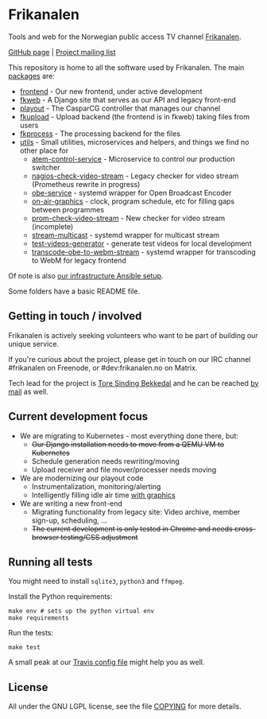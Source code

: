 Frikanalen
==========

Tools and web for the Norwegian public access TV channel [Frikanalen](https://frikanalen.no/).

[GitHub page](http://github.com/Frikanalen/) | [Project mailing list](http://lists.nuug.no/mailman/listinfo/frikanalen/)

This repository is home to all the software used by Frikanalen. The main [packages](packages/) are:

- [frontend](packages/frontend) - Our new frontend, under active development
- [fkweb](packages/fkweb) - A Django site that serves as our API and legacy front-end
- [playout](packages/playout) - The CasparCG controller that manages our channel
- [fkupload](packages/fkupload) - Upload backend (the frontend is in fkweb) taking files from users
- [fkprocess](packages/fkprocess) - The processing backend for the files
- [utils](packages/utils) - Small utilities, microservices and helpers, and things we find no other place for
    - [atem-control-service](packages/utils/atem-control-service) - Microservice to control our production switcher
    - [nagios-check-video-stream](packages/utils/nagios-check-video-stream) - Legacy checker for video stream (Prometheus rewrite in progress)
    - [obe-service](packages/utils/obe-service) - systemd wrapper for Open Broadcast Encoder
    - [on-air-graphics](packages/utils/on-air-graphics) - clock, program schedule, etc for filling gaps between programmes
    - [prom-check-video-stream](packages/utils/prom-check-video-stream) - New checker for video stream (incomplete)
    - [stream-multicast](packages/utils/stream-multicast) - systemd wrapper for multicast stream
    - [test-videos-generator](packages/utils/test-videos-generator) - generate test videos for local development
    - [transcode-obe-to-webm-stream](packages/utils/transcode-obe-to-webm-stream) - systemd wrapper for transcoding to WebM for legacy frontend

Of note is also [our infrastructure Ansible setup](infra/).

Some folders have a basic README file.

## Getting in touch / involved

Frikanalen is actively seeking volunteers who want to be part of building our unique service.

If you're curious about the project, please get in touch on our IRC channel #frikanalen on Freenode, or #dev:frikanalen.no on Matrix.

Tech lead for the project is [Tore Sinding Bekkedal](https://github.com/toresbe/) and he can be reached [by mail](mailto:toresbe@gmail.com) as well.

## Current development focus

- We are migrating to Kubernetes - most everything done there, but:
    - ~~Our Django installation needs to move from a QEMU VM to Kubernetes~~
    - Schedule generation needs rewriting/moving
    - Upload receiver and file mover/processer needs moving
- We are modernizing our playout code
    - Instrumentalization, monitoring/alerting
    - Intelligently filling idle air time [with graphics](packages/utils/on-air-graphics)
- We are writing a new front-end
    - Migrating functionality from legacy site: Video archive, member sign-up, scheduling, ...
    - ~~The current development is only tested in Chrome and needs cross-browser testing/CSS adjustment~~

Running all tests
-----------------
You might need to install `sqlite3`, `python3` and `ffmpeg`.

Install the Python requirements:

    make env # sets up the python virtual env
    make requirements

Run the tests:

    make test

A small peak at our [Travis config file](.travis.yml) might help you as well.

License
-------
All under the GNU LGPL license, see the file [COPYING](COPYING) for more details.
